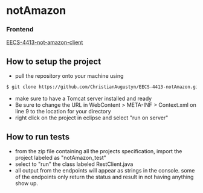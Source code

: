 # notAmazon

### Frontend
[EECS-4413-not-amazon-client](https://github.com/ChristianAugustyn/EECS-4413-not-amazon-client/blob/master/README.md)

## How to setup the project

- pull the repository onto your machine using

```bash
$ git clone https://github.com/ChristianAugustyn/EECS-4413-notAmazon.git
```

- make sure to have a Tomcat server installed and ready
- Be sure to change the URL in WebContent > META-INF > Context.xml on line 9 to the location for your directory
- right click on the project in eclipse and select "run on server"

## How to run tests

- from the zip file containing all the projects specification, import the project labeled as "notAmazon_test"
- select to "run" the class labeled RestClient.java
- all output from the endpoints will appear as strings in the console. some of the endpoints only return the status and result in not having anything show up.
